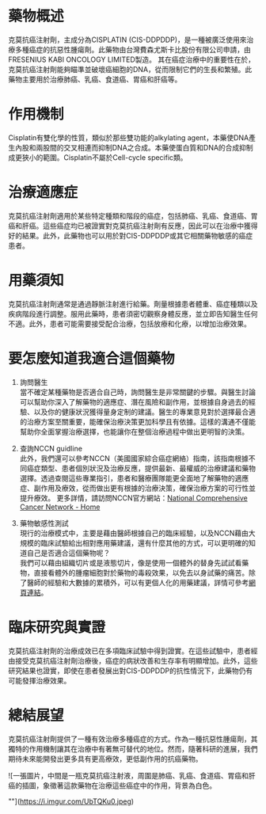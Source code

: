 # 藥物概述

克莫抗癌注射劑，主成分為CISPLATIN (CIS-DDPDDP)，是一種被廣泛使用來治療多種癌症的抗惡性腫瘍劑。此藥物由台灣費森尤斯卡比股份有限公司申請，由FRESENIUS KABI ONCOLOGY LIMITED製造。 其在癌症治療中的重要性在於，克莫抗癌注射劑能夠瞄準並破壞癌細胞的DNA，從而限制它們的生長和繁殖。此藥物主要用於治療肺癌、乳癌、食道癌、胃癌和肝癌等。

# 作用機制

Cisplatin有雙化學的性質，類似於那些雙功能的alkylating agent，本藥使DNA產生內股和兩股間的交叉相連而抑制DNA之合成。本藥使蛋白質和DNA的合成抑制成更狹小的範圍。Cisplatin不屬於Cell-cycle specific類。

# 治療適應症

克莫抗癌注射劑適用於某些特定種類和階段的癌症，包括肺癌、乳癌、食道癌、胃癌和肝癌。這些癌症均已被證實對克莫抗癌注射劑有反應，因此可以在治療中獲得好的結果。此外，此藥物也可以用於對CIS-DDPDDP或其它相關藥物敏感的癌症患者。

# 用藥須知

克莫抗癌注射劑通常是通過靜脈注射進行給藥。劑量根據患者體重、癌症種類以及疾病階段進行調整。服用此藥時，患者須密切觀察身體反應，並立即告知醫生任何不適。此外，患者可能需要接受配合治療，包括放療和化療，以增加治療效果。

# 要怎麼知道我適合這個藥物 

1. 詢問醫生  
當不確定某種藥物是否適合自己時，詢問醫生是非常關鍵的步驟。與醫生討論可以幫助你深入了解藥物的適應症、潛在風險和副作用，並根據自身過去的經驗、以及你的健康狀況獲得量身定制的建議。醫生的專業意見對於選擇最合適的治療方案至關重要，能確保治療決策更加科學且有依據。這樣的溝通不僅能幫助你全面掌握治療選擇，也能讓你在整個治療過程中做出更明智的決策。 

2. 查詢NCCN guidline  
此外，我們還可以參考NCCN（美國國家綜合癌症網絡）指南，該指南根據不同癌症類型、患者個別狀況及治療反應，提供最新、最權威的治療建議和藥物選擇。透過查閱這些專業指引，患者和醫療團隊能更全面地了解藥物的適應症、副作用及療效，從而做出更有根據的治療決策，確保治療方案的可行性並提升療效。 
更多詳情，請訪問NCCN官方網站：[National Comprehensive Cancer Network - Home](https://www.nccn.org/)

3. 藥物敏感性測試  
現行的治療模式中，主要是藉由醫師根據自己的臨床經驗，以及NCCN藉由大規模的臨床試驗給出相對應用藥建議，還有什麼其他的方式，可以更明確的知道自己是否適合這個藥物呢？   
我們可以藉由組織切片或是液態切片，像是使用一個體外的替身先試試看藥物，直接看體外的腫瘤細胞對於藥物的毒殺效果，以免去以身試藥的痛苦。除了醫師的經驗和大數據的累積外，可以有更個人化的用藥建議，詳情可參考[網頁連結](https://info.cancerfree.io/)。

# 臨床研究與實證

克莫抗癌注射劑的治療成效已在多項臨床試驗中得到證實。在這些試驗中，患者經由接受克莫抗癌注射劑治療後，癌症的病狀改善和生存率有明顯增加。此外，這些研究結果也證實，即使在患者發展出對CIS-DDPDDP的抗性情況下，此藥物仍有可能發揮治療效果。

# 總結展望

克莫抗癌注射劑提供了一種有效治療多種癌症的方式。作為一種抗惡性腫瘍劑，其獨特的作用機制讓其在治療中有著無可替代的地位。然而，隨著科研的進展，我們期待未來能開發出更多具有更高療效，更低副作用的抗癌藥物。

![一張圖片，中間是一瓶克莫抗癌注射液，周圍是肺癌、乳癌、食道癌、胃癌和肝癌的插圖，象徵著這款藥物在治療這些癌症中的作用，背景為白色。

""](https://i.imgur.com/UbTQKu0.jpeg)
